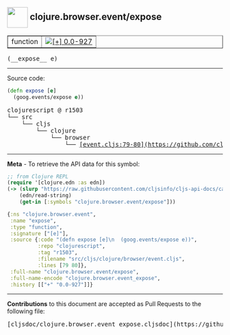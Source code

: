 ## <img width="48px" valign="middle" src="http://i.imgur.com/Hi20huC.png"> clojure.browser.event/expose

 <table border="1">
<tr>

<td>function</td>
<td><a href="https://github.com/cljsinfo/cljs-api-docs/tree/0.0-927"><img valign="middle" alt="[+] 0.0-927" src="https://img.shields.io/badge/+-0.0--927-lightgrey.svg"></a> </td>
</tr>
</table>

 <samp>
(__expose__ e)<br>
</samp>

---





Source code:

```clj
(defn expose [e]
  (goog.events/expose e))
```

 <pre>
clojurescript @ r1503
└── src
    └── cljs
        └── clojure
            └── browser
                └── <ins>[event.cljs:79-80](https://github.com/clojure/clojurescript/blob/r1503/src/cljs/clojure/browser/event.cljs#L79-L80)</ins>
</pre>


---

__Meta__ - To retrieve the API data for this symbol:

```clj
;; from Clojure REPL
(require '[clojure.edn :as edn])
(-> (slurp "https://raw.githubusercontent.com/cljsinfo/cljs-api-docs/catalog/cljs-api.edn")
    (edn/read-string)
    (get-in [:symbols "clojure.browser.event/expose"]))
```

```clj
{:ns "clojure.browser.event",
 :name "expose",
 :type "function",
 :signature ["[e]"],
 :source {:code "(defn expose [e]\n  (goog.events/expose e))",
          :repo "clojurescript",
          :tag "r1503",
          :filename "src/cljs/clojure/browser/event.cljs",
          :lines [79 80]},
 :full-name "clojure.browser.event/expose",
 :full-name-encode "clojure.browser.event_expose",
 :history [["+" "0.0-927"]]}

```

---

__Contributions__ to this document are accepted as Pull Requests to the following file:

 <pre>
[cljsdoc/clojure.browser.event_expose.cljsdoc](https://github.com/cljsinfo/cljs-api-docs/blob/master/cljsdoc/clojure.browser.event_expose.cljsdoc)
</pre>

